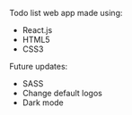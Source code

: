 Todo list web app made using:

- React.js
- HTML5
- CSS3

Future updates:

- SASS
- Change default logos
- Dark mode
